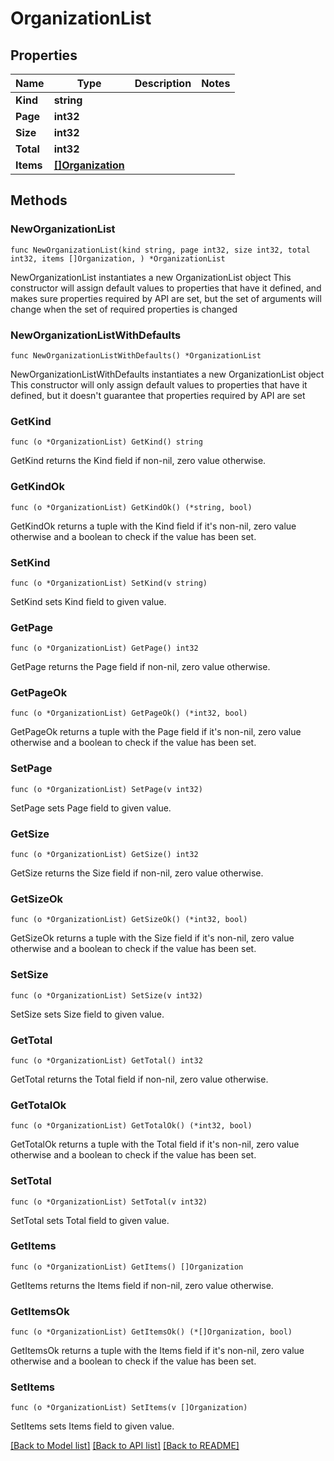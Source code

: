 # OrganizationList

## Properties

Name | Type | Description | Notes
------------ | ------------- | ------------- | -------------
**Kind** | **string** |  | 
**Page** | **int32** |  | 
**Size** | **int32** |  | 
**Total** | **int32** |  | 
**Items** | [**[]Organization**](Organization.md) |  | 

## Methods

### NewOrganizationList

`func NewOrganizationList(kind string, page int32, size int32, total int32, items []Organization, ) *OrganizationList`

NewOrganizationList instantiates a new OrganizationList object
This constructor will assign default values to properties that have it defined,
and makes sure properties required by API are set, but the set of arguments
will change when the set of required properties is changed

### NewOrganizationListWithDefaults

`func NewOrganizationListWithDefaults() *OrganizationList`

NewOrganizationListWithDefaults instantiates a new OrganizationList object
This constructor will only assign default values to properties that have it defined,
but it doesn't guarantee that properties required by API are set

### GetKind

`func (o *OrganizationList) GetKind() string`

GetKind returns the Kind field if non-nil, zero value otherwise.

### GetKindOk

`func (o *OrganizationList) GetKindOk() (*string, bool)`

GetKindOk returns a tuple with the Kind field if it's non-nil, zero value otherwise
and a boolean to check if the value has been set.

### SetKind

`func (o *OrganizationList) SetKind(v string)`

SetKind sets Kind field to given value.


### GetPage

`func (o *OrganizationList) GetPage() int32`

GetPage returns the Page field if non-nil, zero value otherwise.

### GetPageOk

`func (o *OrganizationList) GetPageOk() (*int32, bool)`

GetPageOk returns a tuple with the Page field if it's non-nil, zero value otherwise
and a boolean to check if the value has been set.

### SetPage

`func (o *OrganizationList) SetPage(v int32)`

SetPage sets Page field to given value.


### GetSize

`func (o *OrganizationList) GetSize() int32`

GetSize returns the Size field if non-nil, zero value otherwise.

### GetSizeOk

`func (o *OrganizationList) GetSizeOk() (*int32, bool)`

GetSizeOk returns a tuple with the Size field if it's non-nil, zero value otherwise
and a boolean to check if the value has been set.

### SetSize

`func (o *OrganizationList) SetSize(v int32)`

SetSize sets Size field to given value.


### GetTotal

`func (o *OrganizationList) GetTotal() int32`

GetTotal returns the Total field if non-nil, zero value otherwise.

### GetTotalOk

`func (o *OrganizationList) GetTotalOk() (*int32, bool)`

GetTotalOk returns a tuple with the Total field if it's non-nil, zero value otherwise
and a boolean to check if the value has been set.

### SetTotal

`func (o *OrganizationList) SetTotal(v int32)`

SetTotal sets Total field to given value.


### GetItems

`func (o *OrganizationList) GetItems() []Organization`

GetItems returns the Items field if non-nil, zero value otherwise.

### GetItemsOk

`func (o *OrganizationList) GetItemsOk() (*[]Organization, bool)`

GetItemsOk returns a tuple with the Items field if it's non-nil, zero value otherwise
and a boolean to check if the value has been set.

### SetItems

`func (o *OrganizationList) SetItems(v []Organization)`

SetItems sets Items field to given value.



[[Back to Model list]](../README.md#documentation-for-models) [[Back to API list]](../README.md#documentation-for-api-endpoints) [[Back to README]](../README.md)



